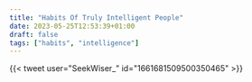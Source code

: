 ```yaml
---
title: "Habits Of Truly Intelligent People"
date: 2023-05-25T12:53:39+01:00
draft: false
tags: ["habits", "intelligence"]
---
```

{{< tweet user="SeekWiser_" id="1661681509500350465" >}}
